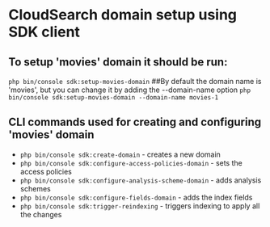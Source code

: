 # CloudSearch domain setup using SDK client

## To setup 'movies' domain it should be run:
`php bin/console sdk:setup-movies-domain`
##By default the domain name is 'movies', but you can change it by adding the --domain-name option
`php bin/console sdk:setup-movies-domain --domain-name movies-1`

## CLI commands used for creating and configuring 'movies' domain
* `php bin/console sdk:create-domain` - creates a new domain
* `php bin/console sdk:configure-access-policies-domain` - sets the access policies
* `php bin/console sdk:configure-analysis-scheme-domain` - adds analysis schemes
* `php bin/console sdk:configure-fields-domain` - adds the index fields
* `php bin/console sdk:trigger-reindexing` - triggers indexing to apply all the changes
